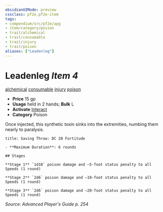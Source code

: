 ```yaml
---
obsidianUIMode: preview
cssclass: pf2e,pf2e-item
tags:
- compendium/src/pf2e/apg
- item/category/poison
- trait/alchemical
- trait/consumable
- trait/injury
- trait/poison
aliases: ["Leadenleg"]
---
```

# Leadenleg *Item 4*  
[alchemical](../../../rules/traits/alchemical.md)  [consumable](../../../rules/traits/consumable.md)  [injury](../../../rules/traits/injury.md)  [poison](../../../rules/traits/poison.md)  

- **Price** 15 gp
- **Usage** held in 2 hands; **Bulk** L
- **Activate** [Interact](../../../rules/actions/interact.md)
- **Category** Poison

Once injected, this synthetic toxin sinks into the extremities, numbing them nearly to paralysis.

```ad-inline-affliction
title: Saving Throw: DC 20 Fortitude

- **Maximum Duration**: 6 rounds

## Stages

**Stage 1** `1d10` poison damage and –5-foot status penalty to all Speeds (1 round)

**Stage 2** `2d6` poison damage and –10-foot status penalty to all Speeds (1 round)

**Stage 3** `2d6` poison damage and –20-foot status penalty to all Speeds (1 round)
```

*Source: Advanced Player's Guide p. 254*